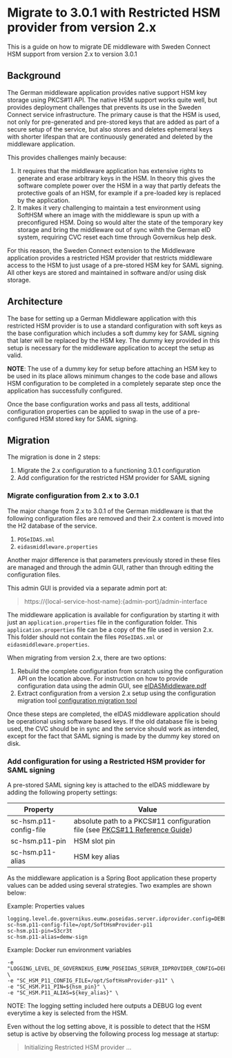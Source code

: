 # Migrate to 3.0.1 with Restricted HSM provider from version 2.x


This is a guide on how to migrate DE middleware with Sweden Connect HSM support from version 2.x to version 3.0.1

## Background

The German middleware application provides native support HSM key storage using PKCS#11 API. 
The native HSM support works quite well, but provides deployment challenges that prevents its use in the Sweden Connect
service infrastructure.
The primary cause is that the HSM is used, not only for pre-generated
and pre-stored keys that are added as part of a secure setup of the service, but also stores and deletes ephemeral keys with 
shorter lifespan that are continuously generated and deleted by the middleware application.

This provides challenges mainly because:

1) It requires that the middleware application has extensive rights to generate and erase arbitrary keys in the HSM. In theory this gives the software complete power over the HSM in a way that partly defeats the protective goals of an HSM, for example if a pre-loaded key is replaced by the application.
2) It makes it very challenging to maintain a test environment using SoftHSM where an image with the middleware is spun up with a preconfigured HSM. Doing so would alter the state of the temporary key storage and bring the middleware out of sync wihth the German eID system, requiring CVC reset each time through Governikus help desk.

For this reason, the Sweden Connect extension to the Middleware application provides a restricted HSM provider that restricts
middleware access to the HSM to just usage of a pre-stored HSM key for SAML signing. All other keys are stored
and maintained in software and/or using disk storage.


## Architecture

The base for setting up a German Middleware application with this restricted HSM provider is to use a standard configuration with soft keys as
the base configuration which includes a soft dummy key for SAML signing that later will be replaced by the HSM key. 
The dummy key provided in this setup is necessary for the middleware application to accept the setup as valid.

**NOTE**: The use of a dummy key for setup before attaching an HSM key to be used in its place allows minimum changes to the code base and
allows HSM configuration to be completed in a completely separate step once the application has successfully configured.

Once the base configuration works and pass all tests, additional configuration properties can be applied to swap in the use of a pre-configured
HSM stored key for SAML signing.

## Migration

The migration is done in 2 steps:

1) Migrate the 2.x configuration to a functioning 3.0.1 configuration
2) Add configuration for the restricted HSM provider for SAML signing


### Migrate configuration from 2.x to 3.0.1

The major change from 2.x to 3.0.1 of the German middleware is that the following configuration files are removed and their 2.x content is 
moved into the H2 database of the service.

1) `POSeIDAS.xml`
2) `eidasmiddleware.properties`

Another major difference is that parameters previously stored in these files are managed and through the admin GUI, 
rather than through editing the configuration files.

This admin GUI is provided via a separate admin port at:

> https://{local-service-host-name}:{admin-port}/admin-interface

The middleware application is available for configuration by starting it with just an `application.properties` file in the configuration folder. 
This `application.properties` file can be a copy of the file used in version 2.x. This folder should not contain the files `POSeIDAS.xml` or
`eidasmiddleware.properties`.

When migrating from version 2.x, there are two options:

1) Rebuild the complete configuration from scratch using the configuration API on the location above. For instruction on how to provide configuration data using the admin GUI, see [eIDASMiddleware.pdf](https://github.com/Governikus/eidas-middleware/releases/download/3.0.1/eIDASMiddleware.pdf)
2) Extract configuration from a version 2.x setup using the configuration migration tool [configuration migration tool](https://github.com/Governikus/eidas-middleware/tree/master/configuration-migration)

Once these steps are completed, the eIDAS middleware application should be operational using software based keys. If the old database
file is being used, the CVC should be in sync and the service should work as intended, except for the fact that SAML signing is made by the
dummy key stored on disk.


### Add configuration for using a Restricted HSM provider for SAML signing

A pre-stored SAML signing key is attached to the eIDAS middleware by adding the following property settings:

| Property               | Value                                                                                                                                                          |
|------------------------|----------------------------------------------------------------------------------------------------------------------------------------------------------------|
| sc-hsm.p11-config-file | absolute path to a PKCS#11 configuration file (see [PKCS#11 Reference Guide](https://docs.oracle.com/en/java/javase/11/security/pkcs11-reference-guide1.html)) |
| sc-hsm.p11-pin         | HSM slot pin                                                                                                                                                   |
| sc-hsm.p11-alias       | HSM key alias                                                                                                                                                  |

As the middleware application is a Spring Boot application these property values can be added using several strategies. Two examples are shown below:

Example: Properties values

```
logging.level.de.governikus.eumw.poseidas.server.idprovider.config=DEBUG
sc-hsm.p11-config-file=/opt/SoftHsmProvider-p11
sc-hsm.p11-pin=S3cr3t
sc-hsm.p11-alias=demw-sign
```

Example: Docker run environment variables

```
-e "LOGGING_LEVEL_DE_GOVERNIKUS_EUMW_POSEIDAS_SERVER_IDPROVIDER_CONFIG=DEBUG" \
-e "SC_HSM_P11_CONFIG_FILE=/opt/SoftHsmProvider-p11" \
-e "SC_HSM.P11_PIN=${hsm_pin}" \
-e "SC_HSM.P11_ALIAS=${key_alias}" \
```

NOTE: The logging setting included here outputs a DEBUG log event everytime a key is selected from the HSM.

Even without the log setting above, it is possible to detect that the HSM setup is active by observing the following process log message at
startup:

> Initializing Restricted HSM provider ...


